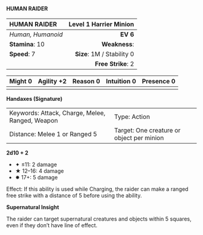 #### HUMAN RAIDER

| HUMAN RAIDER      | **Level 1 Harrier Minion** |
| :---------------- | -------------------------: |
| *Human, Humanoid* |                   **EV 6** |
| **Stamina**: 10   |              **Weakness**: |
| **Speed**: 7      | **Size**: 1M / Stability 0 |
|                   |         **Free Strike**: 2 |

| **Might** 0 | **Agility** +2 | **Reason** 0 | **Intuition** 0 | **Presence** 0 |
| ----------- | -------------- | ------------ | --------------- | -------------- |
|             |                |              |                 |                |

**Handaxes (Signature)**

|                                                 |                                           |
| :---------------------------------------------- | :---------------------------------------- |
| Keywords: Attack, Charge, Melee, Ranged, Weapon | Type: Action                              |
| Distance: Melee 1 or Ranged 5                   | Target: One creature or object per minion |

**2d10 + 2**

- ✦ ≤11: 2 damage
- ★ 12–16: 4 damage
- ✸ 17+: 5 damage

Effect: If this ability is used while Charging, the raider can make a ranged free strike with a distance of 5 before using the ability.

**Supernatural Insight**

The raider can target supernatural creatures and objects within 5 squares, even if they don’t have line of effect.
